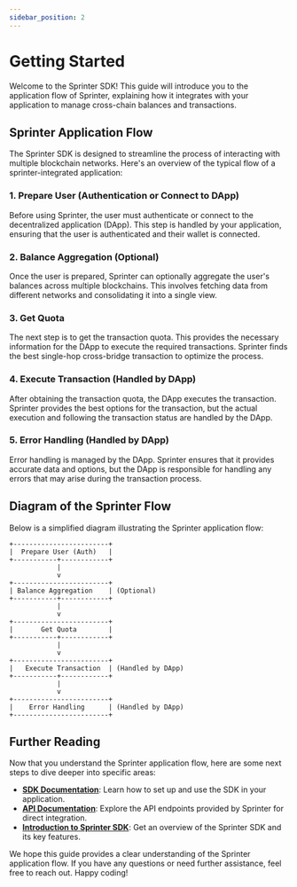 ```yaml
---
sidebar_position: 2
---
```


# Getting Started

Welcome to the Sprinter SDK! This guide will introduce you to the application flow of Sprinter, explaining how it integrates with your application to manage cross-chain balances and transactions.

## Sprinter Application Flow

The Sprinter SDK is designed to streamline the process of interacting with multiple blockchain networks. Here's an overview of the typical flow of a sprinter-integrated application:

### 1. Prepare User (Authentication or Connect to DApp)

Before using Sprinter, the user must authenticate or connect to the decentralized application (DApp). This step is handled by your application, ensuring that the user is authenticated and their wallet is connected.

### 2. Balance Aggregation (Optional)

Once the user is prepared, Sprinter can optionally aggregate the user's balances across multiple blockchains. This involves fetching data from different networks and consolidating it into a single view.

### 3. Get Quota

The next step is to get the transaction quota. This provides the necessary information for the DApp to execute the required transactions. Sprinter finds the best single-hop cross-bridge transaction to optimize the process.

### 4. Execute Transaction (Handled by DApp)

After obtaining the transaction quota, the DApp executes the transaction. Sprinter provides the best options for the transaction, but the actual execution and following the transaction status are handled by the DApp.

### 5. Error Handling (Handled by DApp)

Error handling is managed by the DApp. Sprinter ensures that it provides accurate data and options, but the DApp is responsible for handling any errors that may arise during the transaction process.

## Diagram of the Sprinter Flow

Below is a simplified diagram illustrating the Sprinter application flow:

```plaintext
+------------------------+
|  Prepare User (Auth)   |
+-----------+------------+
            |
            v
+------------------------+
| Balance Aggregation    | (Optional)
+-----------+------------+
            |
            v
+------------------------+
|       Get Quota        |
+-----------+------------+
            |
            v
+------------------------+
|   Execute Transaction  | (Handled by DApp)
+-----------+------------+
            |
            v
+------------------------+
|    Error Handling      | (Handled by DApp)
+------------------------+
```

## Further Reading

Now that you understand the Sprinter application flow, here are some next steps to dive deeper into specific areas:

- **[SDK Documentation](sdk/overview.md)**: Learn how to set up and use the SDK in your application.
- **[API Documentation](api/user-assets.md)**: Explore the API endpoints provided by Sprinter for direct integration.
- **[Introduction to Sprinter SDK](introduction.md)**: Get an overview of the Sprinter SDK and its key features.

We hope this guide provides a clear understanding of the Sprinter application flow. If you have any questions or need further assistance, feel free to reach out. Happy coding!
